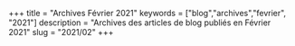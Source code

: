 +++
title = "Archives Février 2021"
keywords = ["blog","archives","fevrier", "2021"]
description = "Archives des articles de blog publiés en Février 2021"
slug = "2021/02"
+++